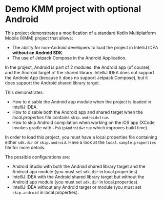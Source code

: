 # Demo KMM project with optional Android

This project demonstrates a modification of a standard Kotlin Multiplatform Mobile (KMM) project that allows:

- The ability for non-Android developers to load the project in IntelliJ IDEA **without an Android SDK**.
- The use of Jetpack Compose in the Android Application.

In the project, Android is part of 2 modules: the Android app (of course), and the Android target of the shared library.
IntelliJ IDEA does not support the Android App (because it does no support Jetpack Compose), but it does support the Android shared library target.

This demonstrates:

- How to disable the Android app module when the project is loaded in IntelliJ IDEA.
- How to disable both the Android app and shared target when the _local.properties_ file contains `skip.android=true`.
- How to skip Android compilation when working on the iOS app (XCode invokes gradle with `-PskipAndroid=true` which improves build time).

In order to load this project, you must have a local.properties file containing either `sdk.dir` or `skip.android`.
Have a look at the `local.sample.properties` file for more details.

The possible configurations are:
- Android Studio with both the Android shared library target and the Android app module (you must set `sdk.dir` in local.properties).
- IntelliJ IDEA with the Android shared library target but without the Android app module (you must set `sdk.dir` in local.properties).
- IntelliJ IDEA without any Android target or module (you must set `skip.android` in local.properties).

